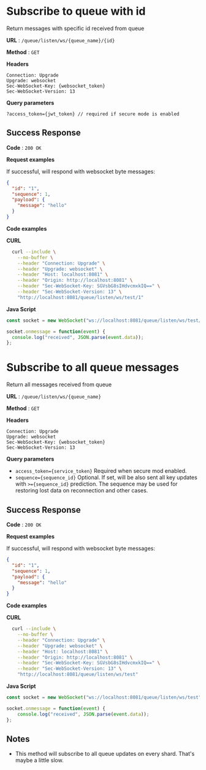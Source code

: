 # Subscribe to queue with id

Return messages with specific id received from queue

**URL** : `/queue/listen/ws/{queue_name}/{id}`

**Method** : `GET`

**Headers**
```text
Connection: Upgrade
Upgrade: websocket
Sec-WebSocket-Key: {websocket_token}
Sec-WebSocket-Version: 13
```

**Query parameters**
```http request
?access_token={jwt_token} // required if secure mode is enabled
```

## Success Response

**Code** : `200 OK`

**Request examples**

If successful, will respond with websocket byte messages:

```json
{
  "id": "1",
  "sequence": 1,
  "payload": {
    "message": "hello"
  }
}
```

**Code examples**

**CURL**
```bash
  curl --include \
    --no-buffer \
    --header "Connection: Upgrade" \
    --header "Upgrade: websocket" \
    --header "Host: localhost:8081" \
    --header "Origin: http://localhost:8081" \
    --header "Sec-WebSocket-Key: SGVsbG8sIHdvcmxkIQ==" \
    --header "Sec-WebSocket-Version: 13" \
    "http://localhost:8081/queue/listen/ws/test/1"
```

**Java Script**
```js
const socket = new WebSocket("ws://localhost:8081/queue/listen/ws/test/1");

socket.onmessage = function(event) {
  console.log("received", JSON.parse(event.data));
};
```

# Subscribe to all queue messages

Return all messages received from queue

**URL** : `/queue/listen/ws/{queue_name}`

**Method** : `GET`

**Headers**
```text
Connection: Upgrade
Upgrade: websocket
Sec-WebSocket-Key: {websocket_token}
Sec-WebSocket-Version: 13
```

**Query parameters**
* `access_token={service_token}` Required when secure mod enabled.
* `sequence={sequence_id}` Optional. If set, will be also sent all key updates with `>={sequence_id}` prediction.
  The sequence may be used for restoring lost data on reconnection and other cases.

## Success Response

**Code** : `200 OK`

**Request examples**

If successful, will respond with websocket byte messages:

```json
{
  "id": "1",
  "sequence": 1,
  "payload": {
    "message": "hello"
  }
}
```

**Code examples**

**CURL**
```bash
  curl --include \
    --no-buffer \
    --header "Connection: Upgrade" \
    --header "Upgrade: websocket" \
    --header "Host: localhost:8081" \
    --header "Origin: http://localhost:8081" \
    --header "Sec-WebSocket-Key: SGVsbG8sIHdvcmxkIQ==" \
    --header "Sec-WebSocket-Version: 13" \
    "http://localhost:8081/queue/listen/ws/test"
```

**Java Script**
```js
const socket = new WebSocket("ws://localhost:8081/queue/listen/ws/test");

socket.onmessage = function(event) {
    console.log("received", JSON.parse(event.data));
};
```

## Notes
* This method will subscribe to all queue updates on every shard. That's maybe a little slow.